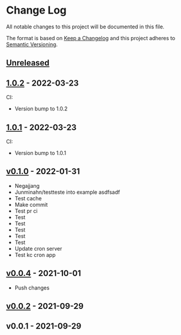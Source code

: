 # Change Log

All notable changes to this project will be documented in this file.

The format is based on [Keep a Changelog](http://keepachangelog.com/) and this
project adheres to [Semantic Versioning](http://semver.org/).

<a name="unreleased"></a>
## [Unreleased]



<a name="1.0.2"></a>
## [1.0.2] - 2022-03-23
CI:
- Version bump to 1.0.2


<a name="1.0.1"></a>
## [1.0.1] - 2022-03-23
CI:
- Version bump to 1.0.1


<a name="v0.1.0"></a>
## [v0.1.0] - 2022-01-31

- Negajjang
- Junminahn/testteste into example asdfsadf
- Test cache
- Make commit
- Test pr ci
- Test
- Test
- Test
- Test
- Test
- Update cron server
- Test kc cron app


<a name="v0.0.4"></a>
## [v0.0.4] - 2021-10-01

- Push changes


<a name="v0.0.2"></a>
## [v0.0.2] - 2021-09-29



<a name="v0.0.1"></a>
## v0.0.1 - 2021-09-29



[Unreleased]: https://github.com/bcgov/sso-terraform-keycloak-client/compare/1.0.2...HEAD
[1.0.2]: https://github.com/bcgov/sso-terraform-keycloak-client/compare/1.0.1...1.0.2
[1.0.1]: https://github.com/bcgov/sso-terraform-keycloak-client/compare/v0.1.0...1.0.1
[v0.1.0]: https://github.com/bcgov/sso-terraform-keycloak-client/compare/v0.0.4...v0.1.0
[v0.0.4]: https://github.com/bcgov/sso-terraform-keycloak-client/compare/v0.0.2...v0.0.4
[v0.0.2]: https://github.com/bcgov/sso-terraform-keycloak-client/compare/v0.0.1...v0.0.2
